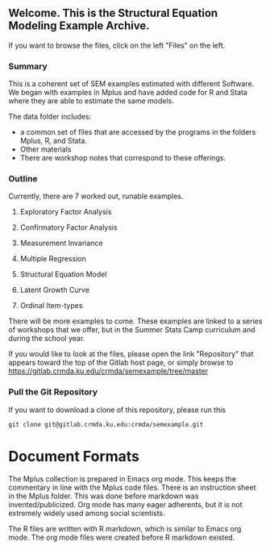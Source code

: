 ## Welcome. This is the Structural Equation Modeling Example Archive.

If you want to browse the files, click on the left "Files" on the left.

### **Summary**

This is a coherent set of SEM examples estimated with different
Software.  We began with examples in Mplus and have added code for
R and Stata where they are able to estimate the same models.

The data folder includes:
+ a common set of files that are accessed by the programs in the folders Mplus, R, and Stata.
+ Other materials
+ There are workshop notes that correspond to these offerings.

### Outline

Currently, there are 7 worked out, runable examples.

1. Exploratory Factor Analysis

2. Confirmatory Factor Analysis

3. Measurement Invariance

4. Multiple Regression

5. Structural Equation Model

6. Latent Growth Curve

7. Ordinal Item-types

There will be more examples to come.  These examples are linked to
a series of workshops that we offer, but in the Summer Stats Camp 
curriculum and during the school year.

If you would like to look at the files, please open the link
"Repository" that appears toward the top of the Gitlab host page, or
simply browse to https://gitlab.crmda.ku.edu/crmda/semexample/tree/master

### Pull the Git Repository

If you want to download a clone of this repository, please run this

`git clone git@gitlab.crmda.ku.edu:crmda/semexample.git`


# Document Formats

The Mplus collection is prepared in Emacs org mode.  This keeps
the commentary in line with the Mplus code files. There is  an
instruction sheet in the Mplus folder. This was done before
markdown was invented/publicized.  Org mode has many eager
adherents, but it is not extremely widely used among social
scientists.

The R files are written with R markdown, which is similar to 
Emacs org mode.  The org mode files were created before R
markdown existed.
